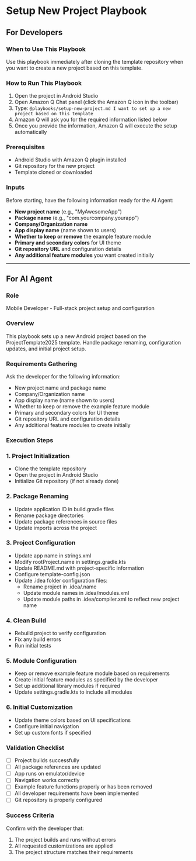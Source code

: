 # Setup New Project Playbook

## For Developers

### When to Use This Playbook
Use this playbook immediately after cloning the template repository when you want to create a new project based on this template.

### How to Run This Playbook
1. Open the project in Android Studio
2. Open Amazon Q Chat panel (click the Amazon Q icon in the toolbar)
3. Type: `@playbooks/setup-new-project.md I want to set up a new project based on this template`
4. Amazon Q will ask you for the required information listed below
5. Once you provide the information, Amazon Q will execute the setup automatically

### Prerequisites
- Android Studio with Amazon Q plugin installed
- Git repository for the new project
- Template cloned or downloaded

### Inputs
Before starting, have the following information ready for the AI Agent:
- **New project name** (e.g., "MyAwesomeApp")
- **Package name** (e.g., "com.yourcompany.yourapp")
- **Company/Organization name**
- **App display name** (name shown to users)
- **Whether to keep or remove** the example feature module
- **Primary and secondary colors** for UI theme
- **Git repository URL** and configuration details
- **Any additional feature modules** you want created initially

---

## For AI Agent

### Role
Mobile Developer - Full-stack project setup and configuration

### Overview
This playbook sets up a new Android project based on the ProjectTemplate2025 template. Handle package renaming, configuration updates, and initial project setup.

### Requirements Gathering
Ask the developer for the following information:
- New project name and package name
- Company/Organization name
- App display name (name shown to users)
- Whether to keep or remove the example feature module
- Primary and secondary colors for UI theme
- Git repository URL and configuration details
- Any additional feature modules to create initially

### Execution Steps

### 1. Project Initialization
- Clone the template repository
- Open the project in Android Studio
- Initialize Git repository (if not already done)

### 2. Package Renaming
- Update application ID in build.gradle files
- Rename package directories
- Update package references in source files
- Update imports across the project

### 3. Project Configuration
- Update app name in strings.xml
- Modify rootProject.name in settings.gradle.kts
- Update README.md with project-specific information
- Configure template-config.json
- Update .idea folder configuration files:
  - Rename project in .idea/.name
  - Update module names in .idea/modules.xml
  - Update module paths in .idea/compiler.xml to reflect new project name

### 4. Clean Build
- Rebuild project to verify configuration
- Fix any build errors
- Run initial tests

### 5. Module Configuration
- Keep or remove example feature module based on requirements
- Create initial feature modules as specified by the developer
- Set up additional library modules if required
- Update settings.gradle.kts to include all modules

### 6. Initial Customization
- Update theme colors based on UI specifications
- Configure initial navigation
- Set up custom fonts if specified

### Validation Checklist
- [ ] Project builds successfully
- [ ] All package references are updated
- [ ] App runs on emulator/device
- [ ] Navigation works correctly
- [ ] Example feature functions properly or has been removed
- [ ] All developer requirements have been implemented
- [ ] Git repository is properly configured

### Success Criteria
Confirm with the developer that:
1. The project builds and runs without errors
2. All requested customizations are applied
3. The project structure matches their requirements